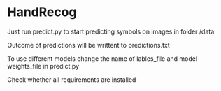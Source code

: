 # HandRecog
Just run predict.py to start predicting symbols on images in folder /data

Outcome of predictions will be writtent to predictions.txt

To use different models change the name of lables_file and model weights_file in predict.py

Check whether all requirements are installed

